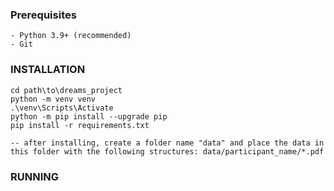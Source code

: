 ### Prerequisites
```
- Python 3.9+ (recommended)
- Git
```
### INSTALLATION
```
cd path\to\dreams_project
python -m venv venv
.\venv\Scripts\Activate
python -m pip install --upgrade pip
pip install -r requirements.txt

-- after installing, create a folder name "data" and place the data in this folder with the following structures: data/participant_name/*.pdf
```
### RUNNING
```

```
